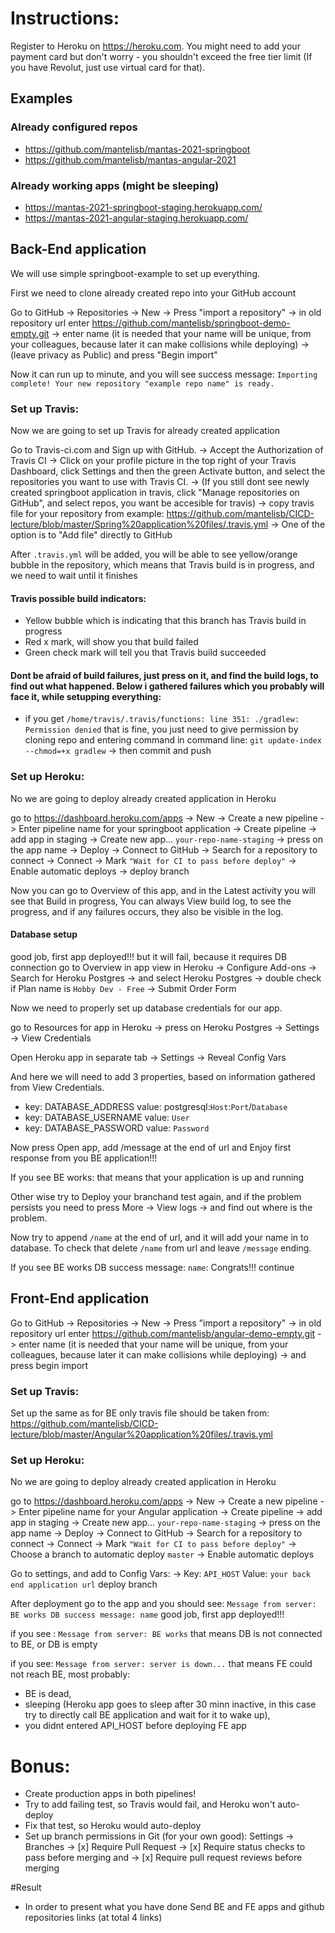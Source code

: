 # Instructions:

Register to Heroku on https://heroku.com. You might need to add your payment card but don't worry - you shouldn't exceed the free tier limit (If you have Revolut, just use virtual card for that).

## Examples

### Already configured repos
- https://github.com/mantelisb/mantas-2021-springboot
- https://github.com/mantelisb/mantas-angular-2021

### Already working apps (might be sleeping)
- https://mantas-2021-springboot-staging.herokuapp.com/
- https://mantas-2021-angular-staging.herokuapp.com/

## Back-End application

We will use simple springboot-example to set up everything.

First we need to clone already created repo into your GitHub account

Go to GitHub -> Repositories -> New -> Press "import a repository" ->
in old repository url enter https://github.com/mantelisb/springboot-demo-empty.git ->
enter name (it is needed that your name will be unique, from your colleagues, because later it can make collisions while deploying) ->
(leave privacy as Public) and press "Begin import"

Now it can run up to minute, and you will see success message:  `Importing complete! Your new repository "example repo name" is ready.`


### Set up Travis:

Now we are going to set up Travis for already created application

Go to Travis-ci.com and Sign up with GitHub. -> 
Accept the Authorization of Travis CI  ->
Click on your profile picture in the top right of your Travis Dashboard, click Settings and then the green Activate button, and select the repositories you want to use with Travis CI. ->
(If you still dont see newly created springboot application in travis, click "Manage repositories on GitHub", and select repos, you want be accesible for travis) ->
copy travis file for your repository from example: https://github.com/mantelisb/CICD-lecture/blob/master/Spring%20application%20files/.travis.yml ->
One of the option is to "Add file" directly to GitHub

After `.travis.yml` will be added, you will be able to see yellow/orange bubble in the repository, which means that Travis build is in progress, and we need to wait until it finishes

#### Travis possible build indicators:
- Yellow bubble which is indicating that this branch has Travis build in progress
- Red x mark, will show you that build failed
- Green check mark will tell you that Travis build succeeded

#### Dont be afraid of build failures, just press on it, and find the build logs, to find out what happened. Below i gathered failures which you probably will face it, while setupping everything:
- if you get `/home/travis/.travis/functions: line 351: ./gradlew: Permission denied`
that is fine, you just need to give permission by cloning repo and entering command in command line:
`git update-index --chmod=+x gradlew` ->
then commit and push


### Set up Heroku:

No we are going to deploy already created application in Heroku

go to https://dashboard.heroku.com/apps ->
New ->
Create a new pipeline ->
Enter pipeline name for your springboot application ->
Create pipeline -> 
add app in staging ->
Create new app... `your-repo-name-staging` ->
press on the app name ->
Deploy ->
Connect to GitHub ->
Search for a repository to connect ->
Connect ->
Mark `"Wait for CI to pass before deploy"` ->
Enable automatic deploys ->
deploy branch

Now you can go to Overview of this app, and in the Latest activity you will see that Build in progress, You can always View build log, to see the progress, and if any failures occurs, they also be visible in the log.

#### Database setup

good job, first app deployed!!! but it will fail, because it requires DB connection
go to Overview in app view in Heroku ->
Configure Add-ons ->
Search for Heroku Postgres -> 
and select Heroku Postgres ->
double check if Plan name is `Hobby Dev - Free` ->
Submit Order Form

Now we need to properly set up database credentials for our app.

go to Resources for app in Heroku ->
press on Heroku Postgres ->
Settings ->
View Credentials

Open Heroku app in separate tab ->
Settings ->
Reveal Config Vars

And here we will need to add 3 properties, based on information gathered from View Credentials.

- key: DATABASE_ADDRESS
value: postgresql:`Host`:`Port`/`Database`
- key: DATABASE_USERNAME
value: `User`
- key: DATABASE_PASSWORD
value: `Password`

Now press Open app, add /message at the end of url and Enjoy first response from you BE application!!!

If you see BE works:
that means that your application is up and running

Other wise try to Deploy your branchand test again, and if the problem persists you need to press More -> View logs -> and find out where is the problem.

Now try to append `/name` at the end of url, and it will add your name in to database. To check that delete `/name` from url and leave `/message` ending.

If you see BE works DB success message: `name`:
Congrats!!! continue


## Front-End application
Go to GitHub -> Repositories -> New -> Press "import a repository"  ->
in old repository url enter https://github.com/mantelisb/angular-demo-empty.git ->
enter name (it is needed that your name will be unique, from your colleagues, because later it can make collisions while deploying) ->
and press begin import


### Set up Travis:
Set up the same as for BE only travis file should be taken from: https://github.com/mantelisb/CICD-lecture/blob/master/Angular%20application%20files/.travis.yml


### Set up Heroku:
No we are going to deploy already created application in Heroku

go to https://dashboard.heroku.com/apps ->
New ->
Create a new pipeline ->
Enter pipeline name for your Angular application ->
Create pipeline -> 
add app in staging ->
Create new app... `your-repo-name-staging` ->
press on the app name ->
Deploy ->
Connect to GitHub ->
Search for a repository to connect ->
Connect ->
Mark `"Wait for CI to pass before deploy"` ->
Choose a branch to automatic deploy `master` ->
Enable automatic deploys

Go to settings, and add to Config Vars: ->
Key: `API_HOST`
Value: `your back end application url`
deploy branch

After deployment go to the app and you should see:
`Message from server: BE works DB success message: name`
good job, first app deployed!!!

if you see :
`Message from server: BE works`
that means DB is not connected to BE, or DB is empty

if you see: 
`Message from server: server is down...`
that means FE could not reach BE, most probably:
- BE is dead, 
- sleeping (Heroku app goes to sleep after 30 minn inactive, in this case try to directly call BE application and wait for it to wake up),
- you didnt entered API_HOST before deploying FE app


# Bonus:
- Create production apps in both pipelines!
- Try to add failing test, so Travis would fail, and Heroku won't auto-deploy
- Fix that test, so Heroku would auto-deploy  
- Set up branch permissions in Git (for your own good): Settings -> Branches -> [x] Require Pull Request -> [x] Require status checks to pass before merging and -> [x] Require pull request reviews before merging


#Result
- In order to present what you have done Send BE and FE apps and github repositories links (at total 4 links) 
